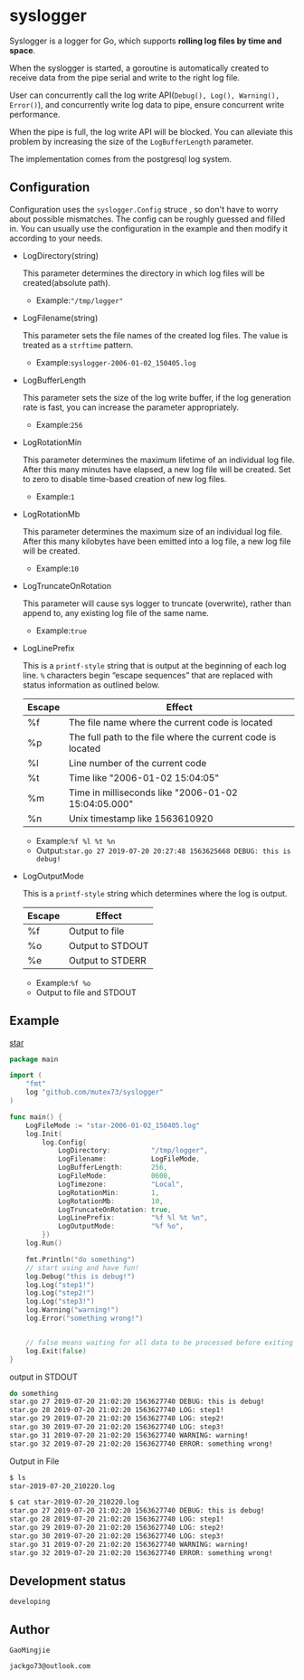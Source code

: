 
# syslogger

Syslogger is a logger for Go, which supports **rolling log files by time and space**.

When the syslogger is started, a goroutine is automatically created to receive data from the pipe serial and write to the right log file.

User can concurrently call the log write API(`Debug(), Log(), Warning(), Error()`), and concurrently write log data to pipe, ensure concurrent write performance.

When the pipe is full, the log write API will be blocked. You can alleviate this problem by increasing the size of the `LogBufferLength` parameter.

The implementation comes from the postgresql log system.

## Configuration

Configuration uses the `syslogger.Config` struce , so don't have to worry about possible mismatches. The config can be roughly guessed and filled in. You can usually use the configuration in the example and then modify it according to your needs.

- LogDirectory(string)

  This parameter determines the directory in which log files will be created(absolute path).

  - Example:`"/tmp/logger"`

- LogFilename(string)

  This parameter sets the file names of the created log files. The value is treated as a `strftime` pattern.

  - Example:`syslogger-2006-01-02_150405.log`

- LogBufferLength

  This parameter sets the size of the log write buffer, if the log generation rate is fast, you can increase the parameter appropriately.

  - Example:`256`

- LogRotationMin

  This parameter determines the maximum lifetime of an individual log file. After this many minutes have elapsed, a new log file will be created. Set to zero to disable time-based creation of new log files.

  - Example:`1`

- LogRotationMb

  This parameter determines the maximum size of an individual log file. After this many kilobytes have been emitted into a log file, a new log file will be created.

  - Example:`10`

- LogTruncateOnRotation

  This parameter will cause sys logger to truncate (overwrite), rather than append to, any existing log file of the same name.

  - Example:`true`

- LogLinePrefix

  This is a `printf-style` string that is output at the beginning of each log line. `%` characters begin “escape sequences” that are replaced with status information as outlined below.

  | **Escape** | **Effect**                                                  |
  | ---------- | ----------------------------------------------------------- |
  | %f         | The file name where the current code is located             |
  | %p         | The full path to the file where the current code is located |
  | %l         | Line number of the current code                             |
  | %t         | Time like "2006-01-02 15:04:05"                             |
  | %m         | Time in milliseconds like "2006-01-02 15:04:05.000"         |
  | %n         | Unix timestamp like 1563610920                              |

  - Example:`%f %l %t %n`
  - Output:`star.go 27 2019-07-20 20:27:48 1563625668 DEBUG: this is debug!`

- LogOutputMode

  This is a `printf-style` string which determines where the log is output.

  | Escape | Effect           |
  | ------ | ---------------- |
  | %f     | Output to file   |
  | %o     | Output to STDOUT |
  | %e     | Output to STDERR |

  - Example:`%f %o`
  - Output to file and STDOUT

## Example

[star](example/star.go)

```go
package main

import (
	"fmt"
	log "github.com/mutex73/syslogger"
)

func main() {
	LogFileMode := "star-2006-01-02_150405.log"
	log.Init(
		log.Config{
			LogDirectory:          "/tmp/logger",
			LogFilename:           LogFileMode,
			LogBufferLength:       256,
			LogFileMode:           0600,
			LogTimezone:           "Local",
			LogRotationMin:        1,
			LogRotationMb:         10,
			LogTruncateOnRotation: true,
			LogLinePrefix:         "%f %l %t %n",
			LogOutputMode:         "%f %o",
		})
	log.Run()

	fmt.Println("do something")
	// start using and have fun!
	log.Debug("this is debug!")
	log.Log("step1!")
	log.Log("step2!")
	log.Log("step3!")
	log.Warning("warning!")
	log.Error("something wrong!")


	// false means waiting for all data to be processed before exiting
	log.Exit(false)
}
```

output in STDOUT

```sh
do something
star.go 27 2019-07-20 21:02:20 1563627740 DEBUG: this is debug!
star.go 28 2019-07-20 21:02:20 1563627740 LOG: step1!
star.go 29 2019-07-20 21:02:20 1563627740 LOG: step2!
star.go 30 2019-07-20 21:02:20 1563627740 LOG: step3!
star.go 31 2019-07-20 21:02:20 1563627740 WARNING: warning!
star.go 32 2019-07-20 21:02:20 1563627740 ERROR: something wrong!
```

Output in File

```sh
$ ls
star-2019-07-20_210220.log

$ cat star-2019-07-20_210220.log
star.go 27 2019-07-20 21:02:20 1563627740 DEBUG: this is debug!
star.go 28 2019-07-20 21:02:20 1563627740 LOG: step1!
star.go 29 2019-07-20 21:02:20 1563627740 LOG: step2!
star.go 30 2019-07-20 21:02:20 1563627740 LOG: step3!
star.go 31 2019-07-20 21:02:20 1563627740 WARNING: warning!
star.go 32 2019-07-20 21:02:20 1563627740 ERROR: something wrong!
```

## Development status

`developing`



## Author

`GaoMingjie`

`jackgo73@outlook.com`